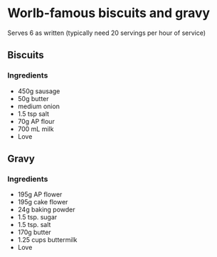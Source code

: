 # Worlb-famous biscuits and gravy

Serves 6 as written (typically need 20 servings per hour of service)

## Biscuits

### Ingredients

+ 450g sausage
+ 50g butter
+ medium onion
+ 1.5 tsp salt
+ 70g AP flour
+ 700 mL milk
+ Love


## Gravy

### Ingredients

+ 195g AP flower
+ 195g cake flower
+ 24g baking powder
+ 1.5 tsp. sugar
+ 1.5 tsp. salt
+ 170g butter
+ 1.25 cups buttermilk
+ Love
